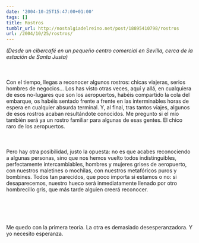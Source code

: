```yaml
---
date: '2004-10-25T15:47:00+01:00'
tags: []
title: Rostros
tumblr_url: http://nostalgiadelreino.net/post/18895410798/rostros
url: /2004/10/25/rostros/
---
```


<p><em>(Desde un cibercafé en un pequeño centro comercial en Sevilla, cerca de la estación de Santa Justa)</em><br/><br/><br/><br/>Con el tiempo, llegas a reconocer algunos rostros: chicas viajeras, serios hombres de negocios&hellip; Los has visto otras veces, aquí y allá, en cualquiera de esos no-lugares que son los aeropuertos, habéis compartido la cola del embarque, os habéis sentado frente a frente en las interminables horas de espera en cualquier absurda terminal. Y, al final, tras tantos viajes, algunos de esos rostros acaban resultándote conocidos. Me pregunto si el mío también será ya un rostro familiar para algunas de esas gentes. El chico raro de los aeropuertos.<br/><br/><br/><br/>Pero hay otra posibilidad, justo la opuesta: no es que acabes reconociendo a algunas personas, sino que nos hemos vuelto todos indistinguibles, perfectamente intercambiables, hombres y mujeres grises de aeropuerto, con nuestros maletines o mochilas, con nuestros metafóricos puros y bombines. Todos tan parecidos, que poco importa si estamos o no: si desaparecemos, nuestro hueco será inmediatamente llenado por otro hombrecillo gris, que más tarde alguien creerá reconocer.<br/><br/><br/><br/><br/><br/>Me quedo con la primera teoría. La otra es demasiado desesperanzadora. Y yo necesito esperanza. </p><div class="blogger-post-footer"><img width="1" height="1" src="https://blogger.googleusercontent.com/tracker/1180118427259117074-4250215992970809030?l=nostalgiadelreino.blogspot.com" alt=""/></div>